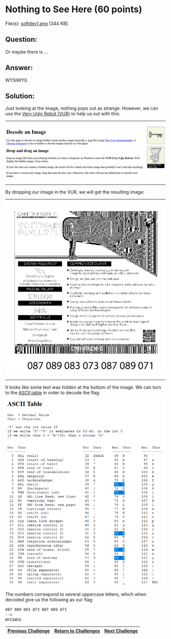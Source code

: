 # Nothing to See Here (60 points)

File(s): [softdev1.png](softdev1.png) [344 KB]

## Question:

Or maybe there is ...

## Answer:

WYSIWYG

## Solution:

Just looking at the image, nothing pops out as strange. However, we can use the [Very Ugly Robot (VUR)](https://osric.com/chris/steganography/decode.html) to help us out with this:

---

[![vur.png](vur.png)](https://osric.com/chris/steganography/decode.html)

---

By dropping our image in the VUR, we will get the resulting image:

---

![hidden-text.png](hidden-text.png)

---

It looks like some text was hidden at the bottom of the image. We can turn to the [ASCII table](https://www.cs.cmu.edu/~pattis/15-1XX/common/handouts/ascii.html) in order to decode the flag:

[![ascii.png](ascii.png)](https://www.cs.cmu.edu/~pattis/15-1XX/common/handouts/ascii.html)

The numbers correspond to several uppercase letters, which when decoded give us the following as our flag:

```
087 089 083 073 087 089 071
-->
WYSIWYG
```

| [Previous Challenge](/Challenges/Analyze/10/README.md#top) | [Return to Challenges](/Challenges/../../../#modules) | [Next Challenge](/Challenges/Collect-And-Operate/1/README.md#top) |
| :------- | :-----: | ------: |